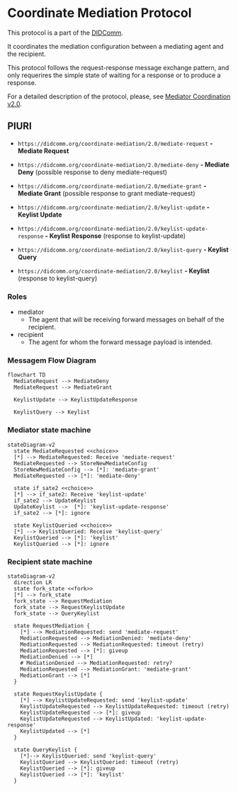 # Coordinate Mediation Protocol

This protocol is a part of the [DIDComm](https://didcomm.org/).

It coordinates the mediation configuration between a mediating agent and the recipient.

This protocol follows the request-response message exchange pattern, and only requerires the simple state of waiting for a response or to produce a response.

For a detailed description of the protocol, please, see [Mediator Coordination v2.0](https://didcomm.org/coordinate-mediation/2.0/).

## PIURI

- `https://didcomm.org/coordinate-mediation/2.0/mediate-request`
  **- Mediate Request**
- `https://didcomm.org/coordinate-mediation/2.0/mediate-deny`
  **- Mediate Deny** (possible response to deny mediate-request)
- `https://didcomm.org/coordinate-mediation/2.0/mediate-grant`
  **- Mediate Grant** (possible response to grant mediate-request)

- `https://didcomm.org/coordinate-mediation/2.0/keylist-update`
  **- Keylist Update**
- `https://didcomm.org/coordinate-mediation/2.0/keylist-update-response`
  **- Keylist Response** (response to keylist-update)

- `https://didcomm.org/coordinate-mediation/2.0/keylist-query`
  **- Keylist Query**
- `https://didcomm.org/coordinate-mediation/2.0/keylist`
  **- Keylist** (response to keylist-query)

### Roles

- mediator
  - The agent that will be receiving forward messages on behalf of the recipient.
- recipient
  - The agent for whom the forward message payload is intended.

### Messagem Flow Diagram

```mermaid
flowchart TD
  MediateRequest --> MediateDeny
  MediateRequest --> MediateGrant

  KeylistUpdate --> KeylistUpdateResponse

  KeylistQuery --> Keylist
```

### Mediator state machine

```mermaid
stateDiagram-v2
  state MediateRequested <<choice>>
  [*] --> MediateRequested: Receive 'mediate-request'
  MediateRequested --> StoreNewMediateConfig
  StoreNewMediateConfig --> [*]: 'mediate-grant'
  MediateRequested --> [*]: 'mediate-deny'

  state if_sate2 <<choice>>
  [*] --> if_sate2: Receive 'keylist-update'
  if_sate2 --> UpdateKeylist
  UpdateKeylist -->  [*]: 'keylist-update-response'
  if_sate2 --> [*]: ignore

  state KeylistQueried <<choice>>
  [*] --> KeylistQueried: Receive 'keylist-query'
  KeylistQueried --> [*]: 'keylist'
  KeylistQueried --> [*]: ignore
```

### Recipient state machine

```mermaid
stateDiagram-v2
  direction LR
  state fork_state <<fork>>
  [*] --> fork_state
  fork_state --> RequestMediation
  fork_state --> RequestKeylistUpdate
  fork_state --> QueryKeylist

  state RequestMediation {
    [*] --> MediationRequested: send 'mediate-request'
    MediationRequested --> MediationDenied: 'mediate-deny'
    MediationRequested --> MediationRequested: timeout (retry)
    MediationRequested --> [*]: giveup
    MediationDenied --> [*]
    # MediationDenied --> MediationRequested: retry?
    MediationRequested --> MediationGrant: 'mediate-grant'
    MediationGrant --> [*]
  }

  state RequestKeylistUpdate {
    [*] --> KeylistUpdateRequested: send 'keylist-update'
    KeylistUpdateRequested --> KeylistUpdateRequested: timeout (retry)
    KeylistUpdateRequested --> [*]: giveup
    KeylistUpdateRequested --> KeylistUpdated: 'keylist-update-response'
    KeylistUpdated --> [*]
  }

  state QueryKeylist {
    [*]--> KeylistQueried: send 'keylist-query'
    KeylistQueried --> KeylistQueried: timeout (retry)
    KeylistQueried --> [*]: giveup
    KeylistQueried --> [*]: 'keylist'
  }
```
